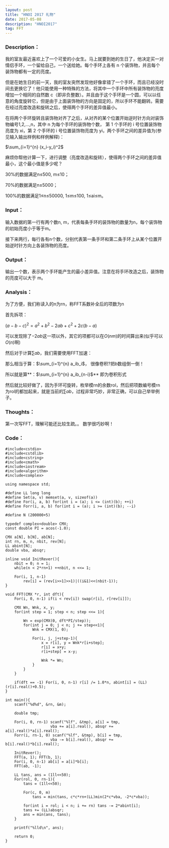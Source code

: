 ```yaml
---
layout: post
title: "HNOI 2017 礼物"
date: 2017-05-08
description: "HNOI2017"
tag: FFT
---
```


### **Description**：
我的室友最近喜欢上了一个可爱的小女生。马上就要到她的生日了，他决定买一对情侣手环，一个留给自己，一个送给她。每个手环上各有 n 个装饰物，并且每个装饰物都有一定的亮度。

但是在她生日的前一天，我的室友突然发现他好像拿错了一个手环，而且已经没时间去更换它了！他只能使用一种特殊的方法，将其中一个手环中所有装饰物的亮度增加一个相同的自然数 c（即非负整数）。并且由于这个手环是一个圆，可以以任意的角度旋转它，但是由于上面装饰物的方向是固定的，所以手环不能翻转。需要在经过亮度改造和旋转之后，使得两个手环的差异值最小。

在将两个手环旋转且装饰物对齐了之后，从对齐的某个位置开始逆时针方向对装饰物编号1,2,…,n，其中 n 为每个手环的装饰物个数， 第 1 个手环的 i 号位置装饰物亮度为 xi，第 2 个手环的 i 号位置装饰物亮度为 yi，两个手环之间的差异值为(参见输入输出样例和样例解释)：

$\sum_{i=1}^{n}  (x_i-y_i)^2$

麻烦你帮他计算一下，进行调整（亮度改造和旋转），使得两个手环之间的差异值最小，这个最小值是多少呢？

30%的数据满足n≤500, m≤10；

70%的数据满足n≤5000；

100%的数据满足1≤n≤50000, 1≤m≤100, 1≤ai≤m。

### **Input**：
输入数据的第一行有两个数n, m，代表每条手环的装饰物的数量为n，每个装饰物的初始亮度小于等于m。

接下来两行，每行各有n个数，分别代表第一条手环和第二条手环上从某个位置开始逆时针方向上各装饰物的亮度。

### **Output**：
输出一个数，表示两个手环能产生的最小差异值。注意在将手环改造之后，装饰物的亮度可以大于 m。

### **Analysis**：
为了方便，我们称读入的n为rn，称FFT系数补全后的项数为n

首先拆项：

$(a-b-c)^2 = a^2+b^2-2ab+c^2+2c(b-a)$

可以发现除了$-2ab$这一项以外，其它的项都可以在$O(nm)$的时间算出来(似乎可以$O(n)$啊)

然后对于计算$\sum ab$，我们需要使用FFT加速：

那么相当于算：$\sum_{i=1}^{n} a_ib_i$，
很像卷积?把$b$数组倒一倒！

所以就是算**：$\sum_{i=1}^{n} a_ib_{n-i}$**
即为卷积形式

然后就比较好做了，因为手环可旋转，枚举模rn的余数rol，然后把项数编号模rn为rol的都加起来，就是当前的$\sum ab$，过程非常巧妙，非常正确，可以自己举举例子。

### **Thoughts**：
第一次写FFT，理解可能还比较生疏。。
数学很巧妙啊！

### **Code**：

	#include<cstdio>
	#include<cstdlib>
	#include<cstring>
	#include<cmath>
	#include<iostream>
	#include<algorithm>
	#include<complex>
	
	using namespace std;
	
	#define LL long long
	#define Set(a, v) memset(a, v, sizeof(a))
	#define For(i, a, b) for(int i = (a); i <= (int)(b); ++i)
	#define Forr(i, a, b) for(int i = (a); i >= (int)(b); --i)
	
	#define N (200000+5)
	
	typedef complex<double> CMX;
	const double PI = acos(-1.0);
	
	CMX a[N], b[N], ab[N];
	int rn, m, n, nbit, rev[N];
	LL abint[N];
	double vba, absqr;
	
	inline void InitRever(){
	    nbit = 0; n = 1;
	    while(n < 2*rn+1) ++nbit, n <<= 1;
	
	    For(i, 1, n-1)
	        rev[i] = (rev[i>>1]>>1)|((i&1)<<(nbit-1));
	}
	
	void FFT(CMX *r, int dft){
	    For(i, 0, n-1) if(i < rev[i]) swap(r[i], r[rev[i]]);
	    
	    CMX Wn, Wnk, x, y;
	    for(int step = 1; step < n; step <<= 1){
	        
	        Wn = exp(CMX(0, dft*PI/step));
	        for(int j = 0; j < n; j += step<<1){
	            Wnk = CMX(1, 0);
	
	            For(i, j, j+step-1){
	                x = r[i], y = Wnk*r[i+step];
	                r[i] = x+y;
	                r[i+step] = x-y;
	
	                Wnk *= Wn;
	            }
	        }
	    }
	
	    if(dft == -1) For(i, 0, n-1) r[i] /= 1.0*n, abint[i] = (LL)(r[i].real()+0.5);
	}
	
	int main(){
	    scanf("%d%d", &rn, &m);
	
	    double tmp;
	
	    For(i, 0, rn-1) scanf("%lf", &tmp), a[i] = tmp, 
	                    vba += a[i].real(), absqr += a[i].real()*a[i].real();
	    Forr(i, rn-1, 0) scanf("%lf", &tmp), b[i] = tmp, 
	                    vba -= b[i].real(), absqr += b[i].real()*b[i].real();
	    
	    InitRever();
	    FFT(a, 1); FFT(b, 1);
	    For(i, 0, n-1) ab[i] = a[i]*b[i];
	    FFT(ab, -1);
	
	    LL tans, ans = (1ll<<50);
	    For(rol, 0, rn-1){
	        tans = (1ll<<50);
	
	        For(c, 0, m)
	            tans = min(tans, c*c*rn+(LL)min(2*c*vba, -2*c*vba));
	
	        for(int i = rol; i < n; i += rn) tans -= 2*abint[i];
	        tans += (LL)absqr;
	        ans = min(ans, tans);
	    }
	
	    printf("%lld\n", ans);
	
	    return 0;
	}
